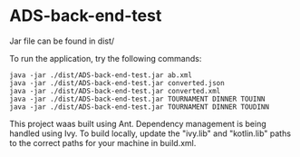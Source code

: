 # ADS-back-end-test
Jar file can be found in dist/

To run the application, try the following commands:
```
java -jar ./dist/ADS-back-end-test.jar ab.xml
java -jar ./dist/ADS-back-end-test.jar converted.json
java -jar ./dist/ADS-back-end-test.jar converted.xml
java -jar ./dist/ADS-back-end-test.jar TOURNAMENT DINNER TOUINN
java -jar ./dist/ADS-back-end-test.jar TOURNAMENT DINNER TOUDINN
```
This project waas built using Ant. Dependency management is being handled using Ivy.
To build locally, update the "ivy.lib" and "kotlin.lib" paths to the correct paths for your machine in build.xml.
